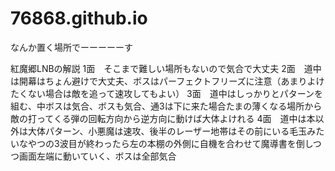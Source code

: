 # 76868.github.io
なんか置く場所でーーーーーす






























紅魔郷LNBの解説
1面　そこまで難しい場所もないので気合で大丈夫
2面　道中は開幕はちょん避けで大丈夫、ボスはパーフェクトフリーズに注意（あまりよけたくない場合は敵を追って速攻してもよい）
3面　道中はしっかりとパターンを組む、中ボスは気合、ボスも気合、通3は下に来た場合たまの薄くなる場所から敵の打ってくる弾の回転方向から逆方向に動けば大体よけれる
4面　道中は本以外は大体パターン、小悪魔は速攻、後半のレーザー地帯はその前にいる毛玉みたいなやつの3波目が終わったら左の本棚の外側に自機を合わせて魔導書を倒しつつ画面左端に動いていく、ボスは全部気合
　
